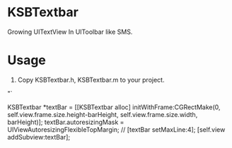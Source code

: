 KSBTextbar
==========

Growing UITextView In UIToolbar like SMS.

Usage
==========

1. Copy KSBTextbar.h, KSBTextbar.m to your project.

"`


KSBTextbar *textBar = [[KSBTextbar alloc] initWithFrame:CGRectMake(0, self.view.frame.size.height-barHeight, self.view.frame.size.width, barHeight)];
textBar.autoresizingMask = UIViewAutoresizingFlexibleTopMargin;
//    [textBar setMaxLine:4];
[self.view addSubview:textBar];
